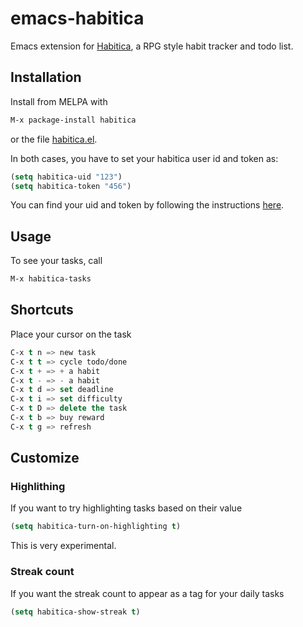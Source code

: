 # emacs-habitica
Emacs extension for [Habitica](https://habitica.com/), a RPG style habit tracker and todo list.


## Installation
Install from MELPA with
``` lisp
M-x package-install habitica
```
or the file [habitica.el](../master/habitica.el).

In both cases, you have to set your habitica user id and token as:
``` lisp
(setq habitica-uid "123")
(setq habitica-token "456")
```
You can find your uid and token by following the instructions [here](http://habitica.wikia.com/wiki/API_Options).

## Usage
To see your tasks, call
``` lisp
M-x habitica-tasks
```

## Shortcuts
Place your cursor on the task
``` lisp
C-x t n => new task
C-x t t => cycle todo/done
C-x t + => + a habit
C-x t - => - a habit
C-x t d => set deadline
C-x t i => set difficulty
C-x t D => delete the task
C-x t b => buy reward
C-x t g => refresh
```

## Customize
### Highlithing
If you want to try highlighting tasks based on their value
``` lisp
(setq habitica-turn-on-highlighting t)
```
This is very experimental.

### Streak count
If you want the streak count to appear as a tag for your daily tasks
``` lisp
(setq habitica-show-streak t)
```
